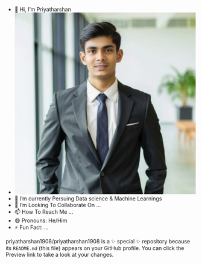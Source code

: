 - 👋 Hi, I’m Priyatharshan
- 	![tharshan](https://github.com/priyatharshan1908/priyatharshan1908/blob/main/Picsart_24-09-12_21-23-48-522.jpg?raw=true)
- 🌱 I’m currently Persuing Data science & Machine Learnings
- 💞️ I’m Looking To Collaborate On ...
- 📫 How To Reach Me ...
- 😄 Pronouns: He/Him
- ⚡ Fun Fact: ...


priyatharshan1908/priyatharshan1908 is a ✨ special ✨ repository because its `README.md` (this file) appears on your GitHub profile.
You can click the Preview link to take a look at your changes.

